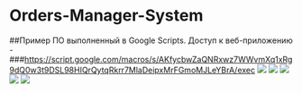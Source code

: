 # Orders-Manager-System
##Пример ПО выполненный в Google Scripts. Доступ к веб-приложению - ###https://script.google.com/macros/s/AKfycbwZaQNRxwz7WWvmXq1xRg9dQ0w3t9DSL98HIQrQytqRkrr7MlaDeipxMrFGmoMJLeYBrA/exec
![](https://github.com/ZeroIsntNull/Orders-Manager-System/blob/master/Example/CreatingOrderForm.PNG)
![](https://github.com/ZeroIsntNull/Orders-Manager-System/blob/master/Example/CustomerForm.PNG)
![](https://github.com/ZeroIsntNull/Orders-Manager-System/blob/master/Example/ExecuterForm.PNG)
![](https://github.com/ZeroIsntNull/Orders-Manager-System/blob/master/Example/GenManagerForm.PNG)
![](https://github.com/ZeroIsntNull/Orders-Manager-System/blob/master/Example/ManagerForm.PNG)
